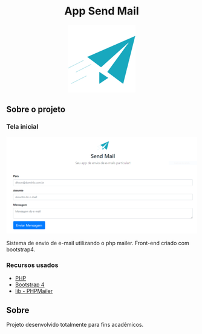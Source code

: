 <h1 align="center">App Send Mail</h1>

<p align="center">
  <a href="https://github.com/othneildrew/Best-README-Template">
    <img src="logo.png" alt="Logo App Send Mail" width="180" height="180">
  </a>
</p>

<!-- Telas -->

## Sobre o projeto

### Tela inicial

<p align="center">
    <img src="tela_home.PNG" alt="Tela Home">
</p>

Sistema de envio de e-mail utilizando o php mailer. Front-end criado com bootstrap4.

### Recursos usados

- [PHP](https://www.php.net/)
- [Bootstrap 4](https://getbootstrap.com/)
- [lib - PHPMailer](https://github.com/PHPMailer/PHPMailer)

## Sobre

Projeto desenvolvido totalmente para fins acadêmicos.
